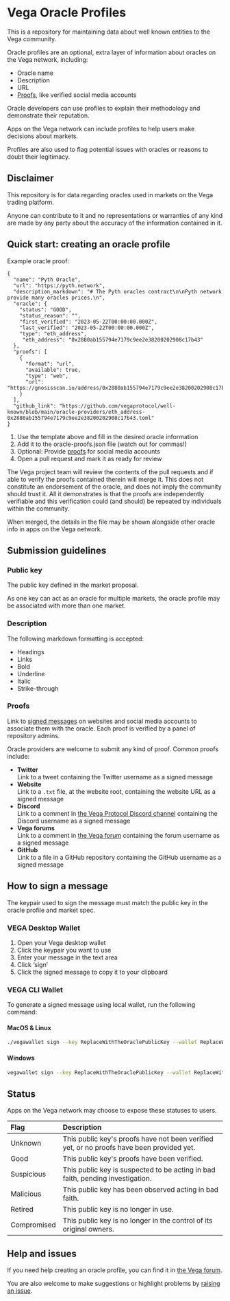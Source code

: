 # Vega Oracle Profiles

This is a repository for maintaining data about well known entities to the Vega community.

Oracle profiles are an optional, extra layer of information about oracles on the Vega network, including:

- Oracle name
- Description
- URL
- [Proofs](#proofs), like verified social media accounts

Oracle developers can use profiles to explain their methodology and demonstrate their reputation.

Apps on the Vega network can include profiles to help users make decisions about markets.

Profiles are also used to flag potential issues with oracles or reasons to doubt their legitimacy.

## Disclaimer

This repository is for data regarding oracles used in markets on the Vega trading platform.

Anyone can contribute to it and no representations or warranties of any kind are made by any party about the accuracy of the information contained in it.

## Quick start: creating an oracle profile

Example oracle proof:

```
{
  "name": "Pyth Oracle",
  "url": "https://pyth.network",
  "description_markdown": "# The Pyth oracles contract\n\nPyth network provide many oracles prices.\n",
  "oracle": {
    "status": "GOOD",
    "status_reason": "",
    "first_verified": "2023-05-22T00:00:00.000Z",
    "last_verified": "2023-05-22T00:00:00.000Z",
    "type": "eth_address",
     "eth_address": "0x2880ab155794e7179c9ee2e38200202908c17b43"
  },
  "proofs": [
    {
      "format": "url",
      "available": true,
      "type": "web",
      "url": "https://gnosisscan.io/address/0x2880ab155794e7179c9ee2e38200202908c17b43#code"
    }
  ],
  "github_link": "https://github.com/vegaprotocol/well-known/blob/main/oracle-providers/eth_address-0x2880ab155794e7179c9ee2e38200202908c17b43.toml"
}
```

1. Use the template above and fill in the desired oracle information
1. Add it to the oracle-proofs.json file (watch out for commas!)
1. Optional: Provide [proofs](#proofs) for social media accounts
1. Open a pull request and mark it as ready for review

The Vega project team will review the contents of the pull requests and if able to verify the proofs contained therein will merge it.  This does not constitute an endorsement of the oracle, and does not imply the community should trust it.  All it demonstrates is that the proofs are independently verifiable and this verification could (and should) be repeated by individuals within the community.

When merged, the details in the file may be shown alongside other oracle info in apps on the Vega network.

## Submission guidelines

### Public key

The public key defined in the market proposal.

As one key can act as an oracle for multiple markets, the oracle profile may be associated with more than one market.

### Description

The following markdown formatting is accepted:

- Headings
- Links
- Bold
- Underline
- Italic
- Strike-through

### Proofs

Link to [signed messages](#how-to-sign-a-message) on websites and social media accounts to associate them with the oracle. Each proof is verified by a panel of repository admins.

Oracle providers are welcome to submit any kind of proof. Common proofs include:

- **Twitter**\
Link to a tweet containing the Twitter username as a signed message
- **Website**\
Link to a `.txt` file, at the website root, containing the website URL as a signed message
- **Discord**\
Link to a comment in [the Vega Protocol Discord channel](https://discord.com/channels/720571334798737489/) containing the Discord username as a signed message
- **Vega forums**\
Link to a comment in [the Vega forum](https://community.vega.xyz/) containing the forum username as a signed message
- **GitHub**\
Link to a file in a GitHub repository containing  the GitHub username as a signed message


## How to sign a message

The keypair used to sign the message must match the public key in the oracle profile and market spec.

### VEGA Desktop Wallet

1. Open your Vega desktop wallet
2. Click the keypair you want to use
3. Enter your message in the text area
4. Click ‘sign’
5. Click the signed message to copy it to your clipboard

### VEGA CLI Wallet

To generate a signed message using local wallet, run the following command:

#### MacOS & Linux

``` bash
./vegawallet sign --key ReplaceWithTheOraclePublicKey --wallet ReplaceWithTheWalletUsername --message ReplaceWithTheMessage
```

#### Windows

``` bash
vegawallet sign --key ReplaceWithTheOraclePublicKey --wallet ReplaceWithTheWalletUsername --message ReplaceWithTheMessage
```

## Status

Apps on the Vega network may choose to expose these statuses to users.

| Flag | Description |
|:--|:--|
| Unknown | This public key's proofs have not been verified yet, or no proofs have been provided yet. |
| Good | This public key's proofs have been verified. |
| Suspicious | This public key is suspected to be acting in bad faith, pending investigation. |
| Malicious | This public key has been observed acting in bad faith. |
| Retired | This public key is no longer in use. |
| Compromised | This public key is no longer in the control of its original owners. |


## Help and issues

If you need help creating an oracle profile, you can find it in [the Vega forum](https://community.vega.xyz/).

You are also welcome to make suggestions or highlight problems by [raising an issue](https://github.com/vegaprotocol/well-known/issues/new).

